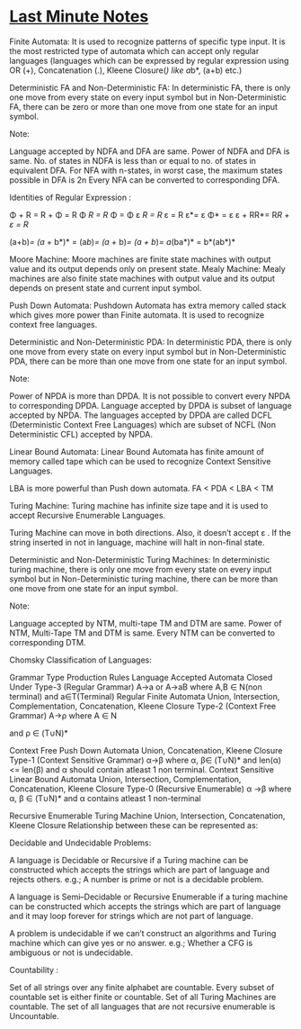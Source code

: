 # [Last Minute Notes](https://www.geeksforgeeks.org/lmn-toc/)

Finite Automata: It is used to recognize patterns of specific type input. It is the most restricted type of automata which can accept only regular languages (languages which can be expressed by regular expression using OR (+), Concatenation (.), Kleene Closure(*) like a*b*, (a+b) etc.)

Deterministic FA and Non-Deterministic FA: In deterministic FA, there is only one move from every state on every input symbol but in Non-Deterministic FA, there can be zero or more than one move from one state for an input symbol.

Note:

Language accepted by NDFA and DFA are same.
Power of NDFA and DFA is same.
No. of states in NDFA is less than or equal to no. of states in equivalent DFA.
For NFA with n-states, in worst case, the maximum states possible in DFA is 2n
Every NFA can be converted to corresponding DFA.

Identities of Regular Expression :

Φ + R = R + Φ = R
Φ *R = R* Φ = Φ
ε *R = R* ε = R
ε*= ε
Φ* = ε
ε + RR*= R*R + ε = R*

(a+b)*= (a* + b*)* = (a*b*)*= (a* + b)*= (a + b*)*= a*(ba*)* = b*(ab*)*

Moore Machine: Moore machines are finite state machines with output value and its output depends only on present state.
Mealy Machine: Mealy machines are also finite state machines with output value and its output depends on present state and current input symbol.

Push Down Automata: Pushdown Automata has extra memory called stack which gives more power than Finite automata. It is used to recognize context free languages.

Deterministic and Non-Deterministic PDA: In deterministic PDA, there is only one move from every state on every input symbol but in Non-Deterministic PDA, there can be more than one move from one state for an input symbol.

Note:

Power of NPDA is more than DPDA.
It is not possible to convert every NPDA to corresponding DPDA.
Language accepted by DPDA is subset of language accepted by NPDA.
The languages accepted by DPDA are called DCFL (Deterministic Context Free Languages) which are subset of NCFL (Non Deterministic CFL) accepted by NPDA.

Linear Bound Automata: Linear Bound Automata has finite amount of memory called tape which can be used to recognize Context Sensitive Languages.

LBA is more powerful than Push down automata.
 FA < PDA < LBA < TM

Turing Machine: Turing machine has infinite size tape and it is used to accept Recursive Enumerable Languages.

Turing Machine can move in both directions. Also, it doesn’t accept ε .
If the string inserted in not in language, machine will halt in non-final state.

Deterministic and Non-Deterministic Turing Machines: In deterministic turing machine, there is only one move from every state on every input symbol but in Non-Deterministic turing machine, there can be more than one move from one state for an input symbol.

Note:

Language accepted by NTM, multi-tape TM and DTM are same.
Power of NTM, Multi-Tape TM and DTM is same.
Every NTM can be converted to corresponding DTM.

Chomsky Classification of Languages:

Grammar Type Production Rules Language Accepted Automata Closed Under
Type-3 (Regular Grammar) A→a or A→aB where A,B ∈ N(non terminal) and a∈T(Terminal) Regular Finite Automata Union, Intersection, Complementation, Concatenation, Kleene Closure
Type-2 (Context Free Grammar)
A→ρ where A ∈ N

and ρ ∈ (T∪N)*

Context Free Push Down Automata Union, Concatenation, Kleene Closure
Type-1 (Context Sensitive Grammar) α→β where α, β∈ (T∪N)* and len(α) <= len(β) and α should contain atleast 1 non terminal. Context Sensitive Linear Bound Automata Union, Intersection, Complementation, Concatenation, Kleene Closure
Type-0 (Recursive Enumerable)
α →β where α, β ∈ (T∪N)* and α contains atleast 1 non-terminal

Recursive Enumerable Turing Machine Union, Intersection, Concatenation, Kleene Closure
Relationship between these can be represented as:

Decidable and Undecidable Problems:

A language is Decidable or Recursive if a Turing machine can be constructed which accepts the strings which are part of language and rejects others. e.g.; A number is prime or not is a decidable problem.

A language is Semi–Decidable or Recursive Enumerable if a turing machine can be constructed which accepts the strings which are part of language and it may loop forever for strings which are not part of language.

A problem is undecidable if we can’t construct an algorithms and Turing machine which can give yes or no answer. e.g.; Whether a CFG is ambiguous or not is undecidable.

Countability :

Set of all strings over any finite alphabet are countable.
Every subset of countable set is either finite or countable.
Set of all Turing Machines are countable.
The set of all languages that are not recursive enumerable is Uncountable.
